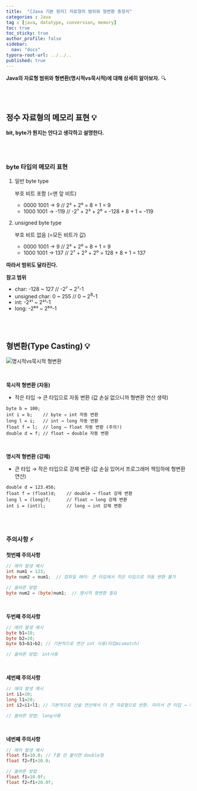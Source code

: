 ```yaml
---
title:  "[Java 기본 원리] 자료형의 범위와 형변환 총정리"
categories : Java
tag : [java, datatype, conversion, memory]
toc: true
toc_sticky: true
author_profile: false
sidebar:
  nav: "docs"
typora-root-url: ../../..
published: true
---
```




**Java의 자료형 범위와 형변환(명시적vs묵시적)에 대해 상세히 알아보자.** 🔍

<br>

<br>

## 정수 자료형의 메모리 표현 💡

**bit, byte가 뭔지는 안다고 생각하고 설명한다.**

<br><br>

### byte 타입의 메모리 표현

1. 일반 byte type

   부호 비트 포함 (=맨 앞 비트)  

   - 0000 1001 → 9	// 2³ + 2⁰ = 8 + 1 = 9  
   - 1000 1001 → -119	// -2⁷ + 2³ + 2⁰ = -128 + 8 + 1 = -119

2. unsigned byte type

   부호 비트 없음 (=모든 비트가 값)

   - 0000 1001 → 9	// 2³ + 2⁰ = 8 + 1 = 9
   - 1000 1001 → 137	// 2⁷ + 2³ + 2⁰ = 128 + 8 + 1 = 137

**따라서 범위도 달라진다.**

**참고 범위**

- char: -128 ~ 127           // -2⁷ ~ 2⁷-1
- unsigned char: 0 ~ 255           // 0 ~ 2<sup>8</sup>-1
- int: -2³¹ ~ 2³¹-1
- long: -2⁶³ ~ 2⁶³-1

<br>

<br>

## 형변환(Type Casting) 💡

![명시적vs묵시적 형변환](https://github.com/user-attachments/assets/33587949-8779-4c35-a951-1edf04815f89) 

<br>

**묵시적 형변환 (자동)**

- 작은 타입 → 큰 타입으로 자동 변환 (값 손실 없으니까 형변환 연산 생략)

```text
byte b = 100;
int i = b;    // byte → int 자동 변환
long l = i;   // int → long 자동 변환
float f = l;  // long → float 자동 변환 (주의!)
double d = f; // float → double 자동 변환
```

<br>

**명시적 형변환 (강제)**

- 큰 타입 → 작은 타입으로 강제 변환 (값 손실 있어서 프로그래머 책임하에 형변환 연산)

```text
double d = 123.456;
float f = (float)d;    // double → float 강제 변환
long l = (long)f;      // float → long 강제 변환
int i = (int)l;        // long → int 강제 변환
```

<br><br>

### 주의사항 ⚡

**첫번째 주의사항**

```java
// 에러 발생 예시
int num1 = 123;
byte num2 = num1;  // 컴파일 에러: 큰 타입에서 작은 타입으로 자동 변환 불가

// 올바른 방법
byte num2 = (byte)num1;  // 명시적 형변환 필요
```

<br>

**두번째 주의사항**

```java
// 에러 발생 예시
byte b1=10;
byte b2=20;
byte b3=b1+b2; // 기본적으로 연산 int 사용(타입mismatch)

// 올바른 방법: int사용
```

<br>

**세번째 주의사항**

```java
// 에러 발생 예시
int i1=10;
long l1=20;
int i2=i1+l1; // 기본적으로 산술 연산에서 더 큰 자료형으로 반환. 따라서 큰 타입 → 작은 타입 으로 묵시적 형변환 불가 에러

// 올바른 방법: long사용
```

<br>

**네번째 주의사항**

```java
// 에러 발생 예시
float f1=10.0; // f를 안 붙이면 double형
float f2=f1+20.0; 

// 올바른 방법
float f1=10.0f;
float f2=f1+20.0f;
```







